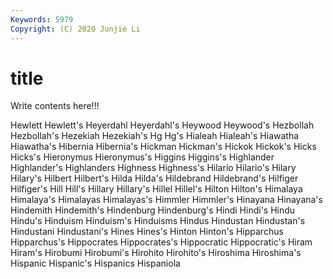 ```yaml
---
Keywords: 5979
Copyright: (C) 2020 Junjie Li
---
```


# title

Write contents here!!!

Hewlett 
Hewlett's 
Heyerdahl 
Heyerdahl's 
Heywood 
Heywood's 
Hezbollah 
Hezbollah's 
Hezekiah 
Hezekiah's
Hg 
Hg's 
Hialeah 
Hialeah's 
Hiawatha 
Hiawatha's 
Hibernia 
Hibernia's 
Hickman 
Hickman's
Hickok 
Hickok's 
Hicks 
Hicks's 
Hieronymus 
Hieronymus's 
Higgins 
Higgins's 
Highlander 
Highlander's
Highlanders 
Highness 
Highness's 
Hilario 
Hilario's 
Hilary 
Hilary's 
Hilbert 
Hilbert's 
Hilda
Hilda's 
Hildebrand 
Hildebrand's 
Hilfiger 
Hilfiger's 
Hill 
Hill's 
Hillary 
Hillary's 
Hillel
Hillel's 
Hilton 
Hilton's 
Himalaya 
Himalaya's 
Himalayas 
Himalayas's 
Himmler 
Himmler's 
Hinayana
Hinayana's 
Hindemith 
Hindemith's 
Hindenburg 
Hindenburg's 
Hindi 
Hindi's 
Hindu 
Hindu's 
Hinduism
Hinduism's 
Hinduisms 
Hindus 
Hindustan 
Hindustan's 
Hindustani 
Hindustani's 
Hines 
Hines's 
Hinton
Hinton's 
Hipparchus 
Hipparchus's 
Hippocrates 
Hippocrates's 
Hippocratic 
Hippocratic's 
Hiram 
Hiram's 
Hirobumi
Hirobumi's 
Hirohito 
Hirohito's 
Hiroshima 
Hiroshima's 
Hispanic 
Hispanic's 
Hispanics 
Hispaniola 
